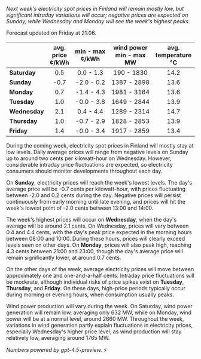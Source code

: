 *Next week's electricity spot prices in Finland will remain mostly low, but significant intraday variations will occur; negative prices are expected on Sunday, while Wednesday and Monday will see the week's highest peaks.*

Forecast updated on Friday at 21:06.

|      | avg.<br>price<br>¢/kWh | min - max<br>¢/kWh | wind power<br>min - max<br>MW | avg.<br>temperature<br>°C |
|:-------------|:----------------:|:----------------:|:-------------:|:-------------:|
| **Saturday** | 0.5 | 0.0 - 1.3 | 190 - 1830 | 14.2 |
| **Sunday** | -0.7 | -2.0 - 0.2 | 1387 - 2898 | 13.6 |
| **Monday** | 0.7 | -1.4 - 4.3 | 1981 - 3164 | 13.6 |
| **Tuesday** | 1.0 | -0.0 - 3.8 | 1649 - 2844 | 13.9 |
| **Wednesday** | 2.1 | 0.4 - 4.4 | 1289 - 2314 | 14.7 |
| **Thursday** | 1.0 | -0.7 - 2.9 | 1828 - 2853 | 13.9 |
| **Friday** | 1.4 | -0.0 - 3.4 | 1917 - 2859 | 13.4 |

During the coming week, electricity spot prices in Finland will mostly stay at low levels. Daily average prices will range from negative levels on Sunday up to around two cents per kilowatt-hour on Wednesday. However, considerable intraday price fluctuations are expected, so electricity consumers should monitor developments throughout each day.

On **Sunday**, electricity prices will reach the week's lowest levels. The day's average price will be -0.7 cents per kilowatt-hour, with prices fluctuating between -2.0 and 0.2 cents during the day. Negative prices will persist continuously from early morning until late evening, and prices will hit the week's lowest point of -2.0 cents between 13:00 and 14:00.

The week's highest prices will occur on **Wednesday**, when the day's average will be around 2.1 cents. On Wednesday, prices will vary between 0.4 and 4.4 cents, with the day's peak price expected in the morning hours between 08:00 and 10:00. During these hours, prices will clearly exceed levels seen on other days. On **Monday**, prices will also peak high, reaching 4.3 cents between 21:00 and 23:00, though the day's average price will remain significantly lower, at around 0.7 cents.

On the other days of the week, average electricity prices will move between approximately one and one-and-a-half cents. Intraday price fluctuations will be moderate, although individual risks of price spikes exist on **Tuesday**, **Thursday**, and **Friday**. On these days, high-price periods typically occur during morning or evening hours, when consumption usually peaks.

Wind power production will vary during the week. On Saturday, wind power generation will remain low, averaging only 632 MW, while on Monday, wind power will be at a normal level, around 2660 MW. Throughout the week, variations in wind generation partly explain fluctuations in electricity prices, especially Wednesday's higher price level, as wind production will stay relatively low, averaging around 1765 MW.

*Numbers powered by gpt-4.5-preview.* ⚡
